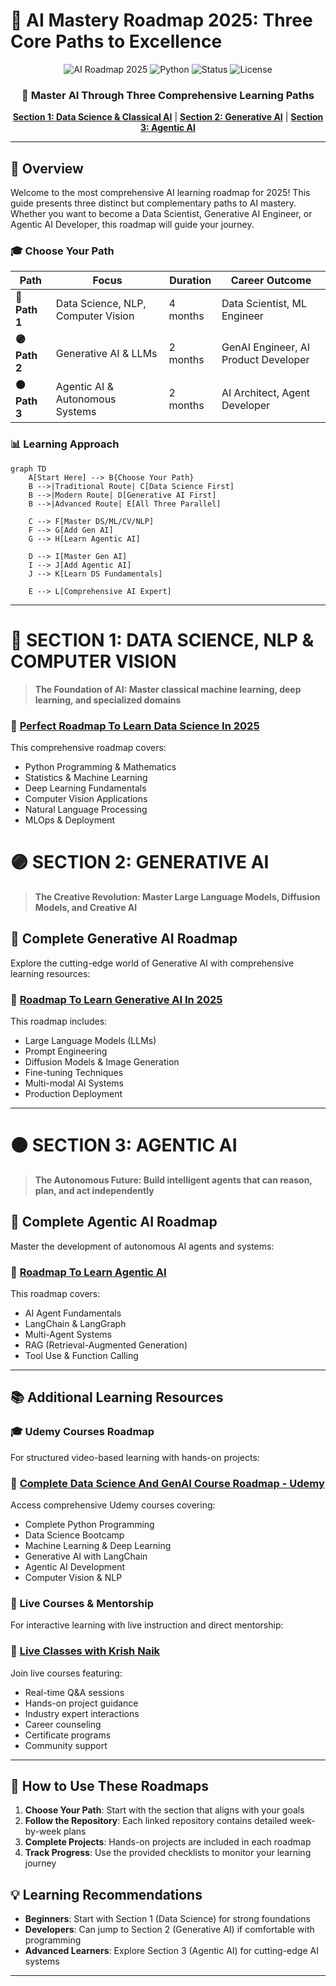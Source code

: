 # 🚀 AI Mastery Roadmap 2025: Three Core Paths to Excellence

<div align="center">

![AI Roadmap 2025](https://img.shields.io/badge/AI%20Roadmap-2025-blue?style=for-the-badge&logo=artificial-intelligence)
![Python](https://img.shields.io/badge/Python-3.11+-green?style=for-the-badge&logo=python)
![Status](https://img.shields.io/badge/Status-Active-success?style=for-the-badge)
![License](https://img.shields.io/badge/License-MIT-yellow?style=for-the-badge)

### **🎯 Master AI Through Three Comprehensive Learning Paths**

[**Section 1: Data Science & Classical AI**](#-section-1-data-science-nlp--computer-vision) | [**Section 2: Generative AI**](#-section-2-generative-ai) | [**Section 3: Agentic AI**](#-section-3-agentic-ai)

</div>

---

## 📌 Overview

Welcome to the most comprehensive AI learning roadmap for 2025! This guide presents three distinct but complementary paths to AI mastery. Whether you want to become a Data Scientist, Generative AI Engineer, or Agentic AI Developer, this roadmap will guide your journey.

### 🎓 Choose Your Path

| Path | Focus | Duration | Career Outcome |
|------|-------|----------|----------------|
| **🔵 Path 1** | Data Science, NLP, Computer Vision | 4 months | Data Scientist, ML Engineer |
| **🟣 Path 2** | Generative AI & LLMs | 2 months | GenAI Engineer, AI Product Developer |
| **🟠 Path 3** | Agentic AI & Autonomous Systems | 2 months | AI Architect, Agent Developer |

### 📊 Learning Approach

```mermaid
graph TD
    A[Start Here] --> B{Choose Your Path}
    B -->|Traditional Route| C[Data Science First]
    B -->|Modern Route| D[Generative AI First]
    B -->|Advanced Route| E[All Three Parallel]
    
    C --> F[Master DS/ML/CV/NLP]
    F --> G[Add Gen AI]
    G --> H[Learn Agentic AI]
    
    D --> I[Master Gen AI]
    I --> J[Add Agentic AI]
    J --> K[Learn DS Fundamentals]
    
    E --> L[Comprehensive AI Expert]
```

---

# 🔵 SECTION 1: DATA SCIENCE, NLP & COMPUTER VISION

> **The Foundation of AI: Master classical machine learning, deep learning, and specialized domains**
### 🔗 **[Perfect Roadmap To Learn Data Science In 2025](https://github.com/krishnaik06/Perfect-Roadmap-To-Learn-Data-Science-In-2025)**

This comprehensive roadmap covers:
- Python Programming & Mathematics
- Statistics & Machine Learning
- Deep Learning Fundamentals
- Computer Vision Applications
- Natural Language Processing
- MLOps & Deployment

# 🟣 SECTION 2: GENERATIVE AI

> **The Creative Revolution: Master Large Language Models, Diffusion Models, and Creative AI**

## 🎨 Complete Generative AI Roadmap

Explore the cutting-edge world of Generative AI with comprehensive learning resources:

### 🔗 **[Roadmap To Learn Generative AI In 2025](https://github.com/krishnaik06/Roadmap-To-Learn-Generative-AI-In-2025)**

This roadmap includes:
- Large Language Models (LLMs)
- Prompt Engineering
- Diffusion Models & Image Generation
- Fine-tuning Techniques
- Multi-modal AI Systems
- Production Deployment

---

# 🟠 SECTION 3: AGENTIC AI

> **The Autonomous Future: Build intelligent agents that can reason, plan, and act independently**

## 🤖 Complete Agentic AI Roadmap

Master the development of autonomous AI agents and systems:

### 🔗 **[Roadmap To Learn Agentic AI](https://github.com/krishnaik06/Roadmap-To-Learn-Agentic-AI)**

This roadmap covers:
- AI Agent Fundamentals
- LangChain & LangGraph
- Multi-Agent Systems
- RAG (Retrieval-Augmented Generation)
- Tool Use & Function Calling

---

## 📚 Additional Learning Resources

### 🎓 Udemy Courses Roadmap

For structured video-based learning with hands-on projects:

### 🔗 **[Complete Data Science And GenAI Course Roadmap - Udemy](https://github.com/krishnaik06/Complete-Data-Science-And-GenAI-Course-In-Udemy)**

Access comprehensive Udemy courses covering:
- Complete Python Programming
- Data Science Bootcamp
- Machine Learning & Deep Learning
- Generative AI with LangChain
- Agentic AI Development
- Computer Vision & NLP

### 🔴 Live Courses & Mentorship

For interactive learning with live instruction and direct mentorship:

### 🔗 **[Live Classes with Krish Naik](http://krishnaik.in/liveclasses)**

Join live courses featuring:
- Real-time Q&A sessions
- Hands-on project guidance
- Industry expert interactions
- Career counseling
- Certificate programs
- Community support

---

## 🎯 How to Use These Roadmaps

1. **Choose Your Path**: Start with the section that aligns with your goals
2. **Follow the Repository**: Each linked repository contains detailed week-by-week plans
3. **Complete Projects**: Hands-on projects are included in each roadmap
4. **Track Progress**: Use the provided checklists to monitor your learning journey

## 💡 Learning Recommendations

- **Beginners**: Start with Section 1 (Data Science) for strong foundations
- **Developers**: Can jump to Section 2 (Generative AI) if comfortable with programming
- **Advanced Learners**: Explore Section 3 (Agentic AI) for cutting-edge AI systems

---
